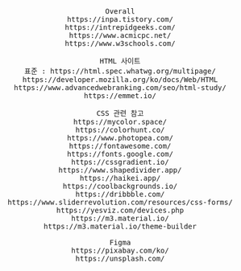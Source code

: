 
<pre>
<div align = center>
Overall
https://inpa.tistory.com/
https://intrepidgeeks.com/
https://www.acmicpc.net/
https://www.w3schools.com/

HTML 사이트
표준 : https://html.spec.whatwg.org/multipage/
https://developer.mozilla.org/ko/docs/Web/HTML
https://www.advancedwebranking.com/seo/html-study/
https://emmet.io/

CSS 관련 참고
https://mycolor.space/
https://colorhunt.co/
https://www.photopea.com/
https://fontawesome.com/
https://fonts.google.com/
https://cssgradient.io/
https://www.shapedivider.app/
https://haikei.app/
https://coolbackgrounds.io/
https://dribbble.com/
https://www.sliderrevolution.com/resources/css-forms/
https://yesviz.com/devices.php
https://m3.material.io/
https://m3.material.io/theme-builder

Figma
https://pixabay.com/ko/
https://unsplash.com/

</pre>
</div>
